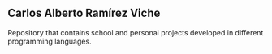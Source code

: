 ## Carlos Alberto Ramírez Viche

Repository that contains school and personal projects developed in different programming languages.
